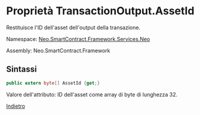 # Proprietà TransactionOutput.AssetId 

Restituisce l'ID dell'asset dell'output della transazione.

Namespace: [Neo.SmartContract.Framework.Services.Neo](../../neo.md)

Assembly: Neo.SmartContract.Framework

## Sintassi

```c#
public extern byte[] AssetId {get;}
```

Valore dell'attributo: ID dell'asset come array di byte di lunghezza 32.



[Indietro](../TransactionOutput.md)
